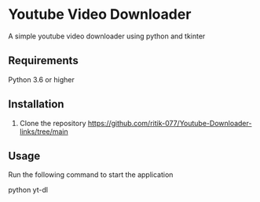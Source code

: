 
# Youtube Video Downloader

A simple youtube video downloader using python and tkinter

## Requirements
Python 3.6 or higher
## Installation
1. Clone the repository
https://github.com/ritik-077/Youtube-Downloader-links/tree/main
## Usage
Run the following command to start the application

python yt-dl
